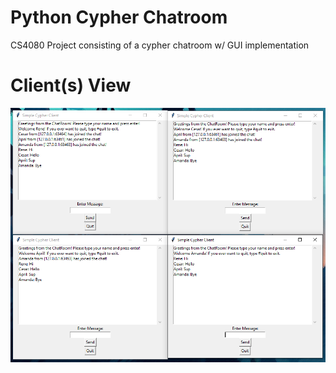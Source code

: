 # Python Cypher Chatroom
 CS4080 Project consisting of a cypher chatroom w/ GUI implementation

# Client(s) View
<img src = "Server_Client Script/Images/1.png" width ="1000" />
